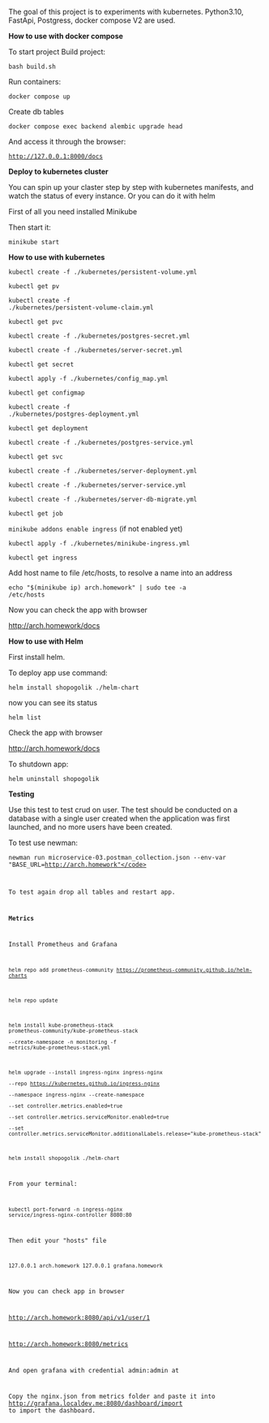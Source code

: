 
The goal of this project is to experiments with kubernetes.
Python3.10, FastApi, Postgress, docker compose V2 are used.

**How to use with docker compose**

To start project
Build project:

<code>bash build.sh</code>

Run containers:

<code>docker compose up</code>

Create db tables

<code>docker compose exec backend alembic upgrade head</code>

And access it through the browser:

<code>http://127.0.0.1:8000/docs</code>


**Deploy to kubernetes cluster**

You can spin up your claster step by step with kubernetes manifests, and watch the status of every instance. Or you can do it with helm

First of all you need installed Minikube

Then start it:

<code>minikube start</code>


**How to use with kubernetes**

<code>kubectl create -f ./kubernetes/persistent-volume.yml</code>

<code>kubectl get pv</code>

<code>kubectl create -f ./kubernetes/persistent-volume-claim.yml</code>

<code>kubectl get pvc</code>

<code>kubectl create -f ./kubernetes/postgres-secret.yml</code>

<code>kubectl create -f ./kubernetes/server-secret.yml</code>

<code>kubectl get secret</code>

<code>kubectl apply -f ./kubernetes/config_map.yml</code>

<code>kubectl get configmap</code>

<code>kubectl create -f ./kubernetes/postgres-deployment.yml</code>

<code>kubectl get deployment</code>

<code>kubectl create -f ./kubernetes/postgres-service.yml</code>

<code>kubectl get svc</code>

<code>kubectl create -f ./kubernetes/server-deployment.yml</code>

<code>kubectl create -f ./kubernetes/server-service.yml</code>

<code>kubectl create -f ./kubernetes/server-db-migrate.yml</code>

<code>kubectl get job</code>

<code>minikube addons enable ingress</code>      (if not enabled yet)

<code>kubectl apply -f ./kubernetes/minikube-ingress.yml</code>

<code>kubectl get ingress</code>

Add host name to file /etc/hosts, to resolve a name into an address

<code>echo "$(minikube ip) arch.homework" | sudo tee -a /etc/hosts</code>
 
 Now you can check the app with browser

 http://arch.homework/docs  

**How to use with Helm**

First install helm.

To deploy app use command:

<code>helm install shopogolik ./helm-chart</code>

now you can see its status

<code>helm list</code>

Check the app with browser

http://arch.homework/docs 

To shutdown app:

<code>helm uninstall shopogolik</code>


**Testing**

Use this test to test crud on user.
The test should be conducted on a database with a single user created when the 
application was first launched, and no more users have been created. 

To test use newman:

<code>newman run microservice-03.postman_collection.json --env-var "BASE_URL=http://arch.homework"</code>

To test again drop all tables and restart app.


**Metrics**

Install Prometheus and Grafana

<code>helm repo add prometheus-community https://prometheus-community.github.io/helm-charts</code>

<code>helm repo update</code>

<code>helm install kube-prometheus-stack prometheus-community/kube-prometheus-stack \
 --create-namespace -n monitoring -f metrics/kube-prometheus-stack.yml</code>

<code>helm upgrade --install ingress-nginx ingress-nginx \
  --repo https://kubernetes.github.io/ingress-nginx \
  --namespace ingress-nginx --create-namespace \
  --set controller.metrics.enabled=true \
  --set controller.metrics.serviceMonitor.enabled=true \
  --set controller.metrics.serviceMonitor.additionalLabels.release="kube-prometheus-stack"</code>

<code>helm install shopogolik ./helm-chart</code>

From your terminal:

<code>kubectl port-forward -n ingress-nginx service/ingress-nginx-controller 8080:80</code>

Then edit your "hosts" file

<code>127.0.0.1 arch.homework
127.0.0.1 grafana.homework</code>

Now you can check app in browser 

http://arch.homework:8080/api/v1/user/1

http://arch.homework:8080/metrics

And open grafana with credential  admin:admin at

Copy the nginx.json from metrics folder and paste it into http://grafana.localdev.me:8080/dashboard/import to import the dashboard.

